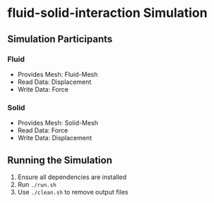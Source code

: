 # fluid-solid-interaction Simulation

## Simulation Participants
### Fluid
- Provides Mesh: Fluid-Mesh
- Read Data: Displacement
- Write Data: Force

### Solid
- Provides Mesh: Solid-Mesh
- Read Data: Force
- Write Data: Displacement

## Running the Simulation
1. Ensure all dependencies are installed
2. Run `./run.sh`
3. Use `./clean.sh` to remove output files
